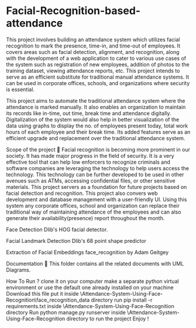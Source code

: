 # Facial-Recognition-based-attendance

This project involves building an attendance system which utilizes facial recognition to mark the presence, time-in, and time-out of employees. It covers areas such as facial detection, alignment, and recognition, along with the development of a web application to cater to various use cases of the system such as registration of new employees, addition of photos to the training dataset, viewing attendance reports, etc. This project intends to serve as an efficient substitute for traditional manual attendance systems. It can be used in corporate offices, schools, and organizations where security is essential.

This project aims to automate the traditional attendance system where the attendance is marked manually. It also enables an organization to maintain its records like in-time, out time, break time and attendance digitally. Digitalization of the system would also help in better visualization of the data using graphs to display the no. of employees present today, total work hours of each employee and their break time. Its added features serve as an efficient upgrade and replacement over the traditional attendance system.

Scope of the project 🚀
Facial recognition is becoming more prominent in our society. It has made major progress in the field of security. It is a very effective tool that can help low enforcers to recognize criminals and software companies are leveraging the technology to help users access the technology. This technology can be further developed to be used in other avenues such as ATMs, accessing confidential files, or other sensitive materials. This project servers as a foundation for future projects based on facial detection and recognition. This project also convers web development and database management with a user-friendly UI. Using this system any corporate offices, school and organization can replace their traditional way of maintaining attendance of the employees and can also generate their availability(presence) report throughout the month.



Face Detection
Dlib's HOG facial detector.

Facial Landmark Detection
Dlib's 68 point shape predictor

Extraction of Facial Embeddings
face_recognition by Adam Geitgey


Documentation 📰
This folder contains all the related documents with UML Diagrams.

How To Run ?
clone it on your computer
make a separate python virtual environment or use the default one already installed on your machine
Download this file
put it inside \Attendance-System-Using-Face-Recognition\face_recognition_data directory
run pip install -r requirements.txt inside \Attendance-System-Using-Face-Recognition directory
Run python manage.py runserver inside \Attendance-System-Using-Face-Recognition directory to run the project
Enjoy !
